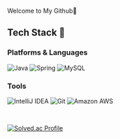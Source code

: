 Welcome to My Github🍊
<br>

## Tech Stack 🍋
### Platforms & Languages
![Java](https://img.shields.io/badge/Java-007396.svg?&style=for-the-badge&logo=Java&logoColor=white)
![Spring](https://img.shields.io/badge/Spring-6DB33F.svg?&style=for-the-badge&logo=Spring&logoColor=white)
![MySQL](https://img.shields.io/badge/MySQL-4479A1.svg?&style=for-the-badge&logo=MySQL&logoColor=white)

### Tools
![IntelliJ IDEA](https://img.shields.io/badge/IntelliJ%20IDEA%20-000000.svg?&style=for-the-badge&logo=intellijidea&logoColor=white)
![Git](https://img.shields.io/badge/Git-F05032.svg?&style=for-the-badge&logo=Git&logoColor=white)
![Amazon AWS](https://img.shields.io/badge/Amazon%20AWS-232F3E.svg?&style=for-the-badge&logo=amazonaws&logoColor=white)



<br>


[![Solved.ac Profile](http://mazassumnida.wtf/api/v2/generate_badge?boj=umjiuji)](https://solved.ac/umjiuji/)


